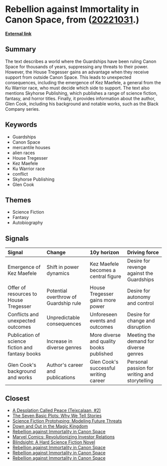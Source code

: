 # __Rebellion against Immortality in Canon Space__, from ([20221031](https://kghosh.substack.com/p/20221031).)

__[External link](https://www.goodreads.com/book/show/1808064.The_Dragon_Never_Sleeps)__



## Summary

The text describes a world where the Guardships have been ruling Canon Space for thousands of years, suppressing any threats to their power. However, the House Tregesser gains an advantage when they receive support from outside Canon Space. This leads to unexpected consequences, including the emergence of Kez Maefele, a general from the Ku Warrior race, who must decide which side to support. The text also mentions Skyhorse Publishing, which publishes a range of science fiction, fantasy, and horror titles. Finally, it provides information about the author, Glen Cook, including his background and notable works, such as the Black Company series.

## Keywords

* Guardships
* Canon Space
* mercantile houses
* alien races
* House Tregesser
* Kez Maefele
* Ku Warrior race
* conflict
* Skyhorse Publishing
* Glen Cook

## Themes

* Science Fiction
* Fantasy
* Autobiography

## Signals

| Signal                                           | Change                                | 10y horizon                              | Driving force                                 |
|:-------------------------------------------------|:--------------------------------------|:-----------------------------------------|:----------------------------------------------|
| Emergence of Kez Maefele                         | Shift in power dynamics               | Kez Maefele becomes a central figure     | Desire for revenge against the Guardships     |
| Offer of resources to House Tregesser            | Potential overthrow of Guardship rule | House Tregesser gains more power         | Desire for autonomy and control               |
| Conflicts and unexpected outcomes                | Unpredictable consequences            | Unforeseen events and outcomes           | Desire for change and disruption              |
| Publication of science fiction and fantasy books | Increase in diverse genres            | More diverse and quality books published | Meeting the demand for diverse genres         |
| Glen Cook's background and works                 | Author's career and publications      | Glen Cook's successful writing career    | Personal passion for writing and storytelling |

## Closest

* [A Desolation Called Peace (Teixcalaan, #2)](289d72624afd0bb868b1d4c7a26cf352)
* [The Seven Basic Plots: Why We Tell Stories](6e4c77b94dc98f1c752477e4840c37cb)
* [Science Fiction Prototyping: Modeling Future Threats](cdc3436dbcf552eeeffbebf1b8783c2d)
* [Down and Out in the Magic Kingdom](aa2a288c3b4bf99252f35d3a30d17a82)
* [Rebellion against Immortality in Canon Space](9eefc7af8fe73583fb04d6a71d5c327c)
* [Marvel Comics: Revolutionizing Investor Relations](4a82d13416aa639187f912c1c8282e0f)
* [Blindsight: A Hard Science Fiction Novel](a4764a556583ffec51fa91aa3564e777)
* [Rebellion against Immortality in Canon Space](9eefc7af8fe73583fb04d6a71d5c327c)
* [Rebellion against Immortality in Canon Space](9eefc7af8fe73583fb04d6a71d5c327c)
* [Rebellion against Immortality in Canon Space](9eefc7af8fe73583fb04d6a71d5c327c)